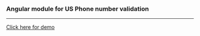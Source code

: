 ### Angular module for US Phone number validation
***
 [Click here for demo](http://demo.itsanoop.in/us-phone)
